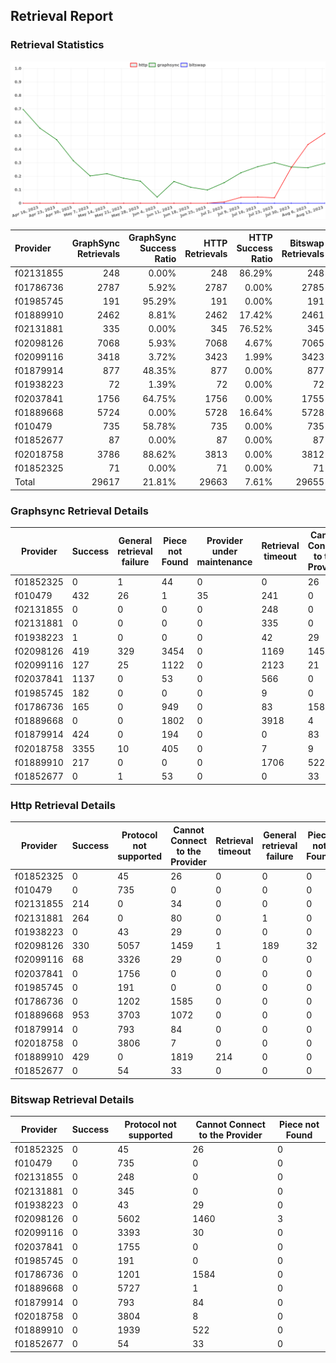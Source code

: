 ## Retrieval Report
### Retrieval Statistics
<img src="https://raw.githubusercontent.com/data-preservation-programs/filplus-checker-assets/main/filecoin-project/filecoin-plus-large-datasets/issues/923/1692256444623.png"/>

| Provider  | GraphSync Retrievals | GraphSync Success Ratio | HTTP Retrievals | HTTP Success Ratio | Bitswap Retrievals | Bitswap Success Ratio |
| :-------- | -------------------: | ----------------------: | --------------: | -----------------: | -----------------: | --------------------: |
| f02131855 |                  248 |                   0.00% |             248 |             86.29% |                248 |                 0.00% |
| f01786736 |                 2787 |                   5.92% |            2787 |              0.00% |               2785 |                 0.00% |
| f01985745 |                  191 |                  95.29% |             191 |              0.00% |                191 |                 0.00% |
| f01889910 |                 2462 |                   8.81% |            2462 |             17.42% |               2461 |                 0.00% |
| f02131881 |                  335 |                   0.00% |             345 |             76.52% |                345 |                 0.00% |
| f02098126 |                 7068 |                   5.93% |            7068 |              4.67% |               7065 |                 0.00% |
| f02099116 |                 3418 |                   3.72% |            3423 |              1.99% |               3423 |                 0.00% |
| f01879914 |                  877 |                  48.35% |             877 |              0.00% |                877 |                 0.00% |
| f01938223 |                   72 |                   1.39% |              72 |              0.00% |                 72 |                 0.00% |
| f02037841 |                 1756 |                  64.75% |            1756 |              0.00% |               1755 |                 0.00% |
| f01889668 |                 5724 |                   0.00% |            5728 |             16.64% |               5728 |                 0.00% |
| f010479   |                  735 |                  58.78% |             735 |              0.00% |                735 |                 0.00% |
| f01852677 |                   87 |                   0.00% |              87 |              0.00% |                 87 |                 0.00% |
| f02018758 |                 3786 |                  88.62% |            3813 |              0.00% |               3812 |                 0.00% |
| f01852325 |                   71 |                   0.00% |              71 |              0.00% |                 71 |                 0.00% |
| Total     |                29617 |                  21.81% |           29663 |              7.61% |              29655 |                 0.00% |

### Graphsync Retrieval Details
| Provider  | Success | General retrieval failure | Piece not Found | Provider under maintenance | Retrieval timeout | Cannot Connect to the Provider | Unconfirmed block transfer | Retrieval rejected |
| --------- | ------- | ------------------------- | --------------- | -------------------------- | ----------------- | ------------------------------ | -------------------------- | ------------------ |
| f01852325 | 0       | 1                         | 44              | 0                          | 0                 | 26                             | 0                          | 0                  |
| f010479   | 432     | 26                        | 1               | 35                         | 241               | 0                              | 0                          | 0                  |
| f02131855 | 0       | 0                         | 0               | 0                          | 248               | 0                              | 0                          | 0                  |
| f02131881 | 0       | 0                         | 0               | 0                          | 335               | 0                              | 0                          | 0                  |
| f01938223 | 1       | 0                         | 0               | 0                          | 42                | 29                             | 0                          | 0                  |
| f02098126 | 419     | 329                       | 3454            | 0                          | 1169              | 1455                           | 242                        | 0                  |
| f02099116 | 127     | 25                        | 1122            | 0                          | 2123              | 21                             | 0                          | 0                  |
| f02037841 | 1137    | 0                         | 53              | 0                          | 566               | 0                              | 0                          | 0                  |
| f01985745 | 182     | 0                         | 0               | 0                          | 9                 | 0                              | 0                          | 0                  |
| f01786736 | 165     | 0                         | 949             | 0                          | 83                | 1589                           | 1                          | 0                  |
| f01889668 | 0       | 0                         | 1802            | 0                          | 3918              | 4                              | 0                          | 0                  |
| f01879914 | 424     | 0                         | 194             | 0                          | 0                 | 83                             | 0                          | 176                |
| f02018758 | 3355    | 10                        | 405             | 0                          | 7                 | 9                              | 0                          | 0                  |
| f01889910 | 217     | 0                         | 0               | 0                          | 1706              | 522                            | 0                          | 17                 |
| f01852677 | 0       | 1                         | 53              | 0                          | 0                 | 33                             | 0                          | 0                  |

### Http Retrieval Details
| Provider  | Success | Protocol not supported | Cannot Connect to the Provider | Retrieval timeout | General retrieval failure | Piece not Found |
| --------- | ------- | ---------------------- | ------------------------------ | ----------------- | ------------------------- | --------------- |
| f01852325 | 0       | 45                     | 26                             | 0                 | 0                         | 0               |
| f010479   | 0       | 735                    | 0                              | 0                 | 0                         | 0               |
| f02131855 | 214     | 0                      | 34                             | 0                 | 0                         | 0               |
| f02131881 | 264     | 0                      | 80                             | 0                 | 1                         | 0               |
| f01938223 | 0       | 43                     | 29                             | 0                 | 0                         | 0               |
| f02098126 | 330     | 5057                   | 1459                           | 1                 | 189                       | 32              |
| f02099116 | 68      | 3326                   | 29                             | 0                 | 0                         | 0               |
| f02037841 | 0       | 1756                   | 0                              | 0                 | 0                         | 0               |
| f01985745 | 0       | 191                    | 0                              | 0                 | 0                         | 0               |
| f01786736 | 0       | 1202                   | 1585                           | 0                 | 0                         | 0               |
| f01889668 | 953     | 3703                   | 1072                           | 0                 | 0                         | 0               |
| f01879914 | 0       | 793                    | 84                             | 0                 | 0                         | 0               |
| f02018758 | 0       | 3806                   | 7                              | 0                 | 0                         | 0               |
| f01889910 | 429     | 0                      | 1819                           | 214               | 0                         | 0               |
| f01852677 | 0       | 54                     | 33                             | 0                 | 0                         | 0               |

### Bitswap Retrieval Details
| Provider  | Success | Protocol not supported | Cannot Connect to the Provider | Piece not Found |
| --------- | ------- | ---------------------- | ------------------------------ | --------------- |
| f01852325 | 0       | 45                     | 26                             | 0               |
| f010479   | 0       | 735                    | 0                              | 0               |
| f02131855 | 0       | 248                    | 0                              | 0               |
| f02131881 | 0       | 345                    | 0                              | 0               |
| f01938223 | 0       | 43                     | 29                             | 0               |
| f02098126 | 0       | 5602                   | 1460                           | 3               |
| f02099116 | 0       | 3393                   | 30                             | 0               |
| f02037841 | 0       | 1755                   | 0                              | 0               |
| f01985745 | 0       | 191                    | 0                              | 0               |
| f01786736 | 0       | 1201                   | 1584                           | 0               |
| f01889668 | 0       | 5727                   | 1                              | 0               |
| f01879914 | 0       | 793                    | 84                             | 0               |
| f02018758 | 0       | 3804                   | 8                              | 0               |
| f01889910 | 0       | 1939                   | 522                            | 0               |
| f01852677 | 0       | 54                     | 33                             | 0               |
